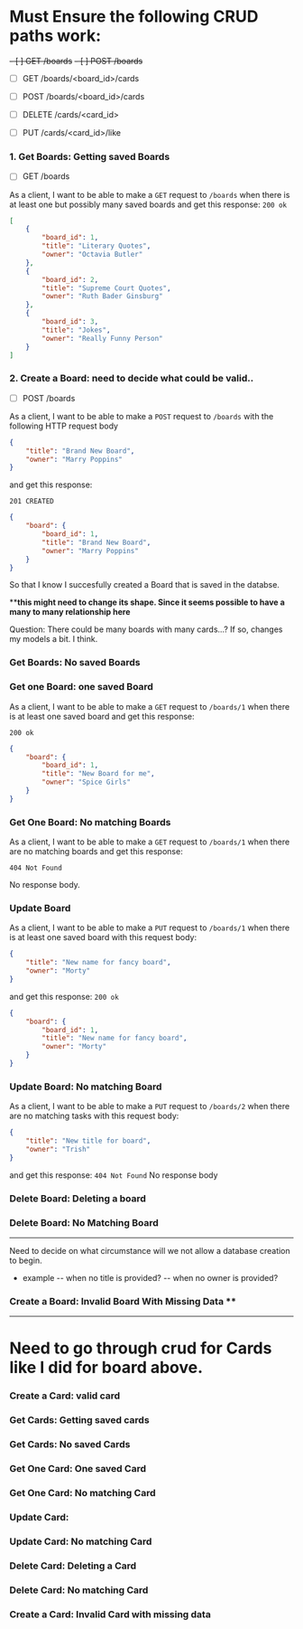 # Must Ensure the following CRUD paths work:
~~- [ ] GET /boards~~
~~- [ ] POST /boards~~

- [ ] GET /boards/<board_id>/cards
- [ ] POST /boards/<board_id>/cards
- [ ] DELETE /cards/<card_id>
- [ ] PUT /cards/<card_id>/like


### 1. Get Boards: Getting saved Boards
- [ ] GET /boards

As a client, I want to be able to make a `GET` request to `/boards` when there is at least one but possibly many saved boards and get this response:
`200 ok`

```json
[
    {
        "board_id": 1,
        "title": "Literary Quotes",
        "owner": "Octavia Butler"
    },
    {
        "board_id": 2,
        "title": "Supreme Court Quotes",
        "owner": "Ruth Bader Ginsburg"
    },
    {
        "board_id": 3,
        "title": "Jokes",
        "owner": "Really Funny Person"
    }
]
```

### 2. Create a Board: need to decide what could be valid..
- [ ] POST /boards

As a client, I want to be able to make a `POST` request to `/boards` with the following HTTP request body


```json
{
    "title": "Brand New Board",
    "owner": "Marry Poppins"
}
```

and get this response:

`201 CREATED`

```json
{
    "board": {
        "board_id": 1,
        "title": "Brand New Board",
        "owner": "Marry Poppins"
    }
}
```
So that I know I succesfully created a Board that is saved in the databse.

******this might need to change its shape. Since it seems possible to have a many to many relationship here****

Question: There could be many boards with many cards...? If so, changes my models a bit. I think.

### Get Boards: No saved Boards

### Get one Board: one saved Board
As a client, I want to be able to make a `GET` request to `/boards/1` when there is at least one saved board and get this response:

`200 ok`
```json
{
    "board": {
        "board_id": 1,
        "title": "New Board for me",
        "owner": "Spice Girls"
    }
}
```

### Get One Board: No matching Boards
As a client, I want to be able to make a `GET` request to `/boards/1` when there are no matching boards and get this response:

`404 Not Found`

No response body.

### Update Board
As a client, I want to be able to make a `PUT` request to `/boards/1` when there is at least one saved board with this request body:

```json
{
    "title": "New name for fancy board",
    "owner": "Morty"
}
```

and get this response:
`200 ok`
```json
{
    "board": {
        "board_id": 1,
        "title": "New name for fancy board",
        "owner": "Morty"
    }
}
```

### Update Board: No matching Board
As a client, I want to be able to make a `PUT` request to `/boards/2` when there are no matching tasks with this request body:

```json
{
    "title": "New title for board",
    "owner": "Trish"
}
```
and get this response:
`404 Not Found`
No response body

### Delete Board: Deleting a board

### Delete Board: No Matching Board

***
Need to decide on what circumstance will we not allow a database creation to begin.
- example 
-- when no title is provided?
-- when no owner is provided?

### Create a Board: Invalid Board With Missing Data **

<hr />

# Need to go through crud for Cards like I did for board above.

### Create a Card: valid card

### Get Cards: Getting saved cards

### Get Cards: No saved Cards

### Get One Card: One saved Card

### Get One Card: No matching Card

### Update Card:

### Update Card: No matching Card

### Delete Card: Deleting a Card

### Delete Card: No matching Card

### Create a Card: Invalid Card with missing data


